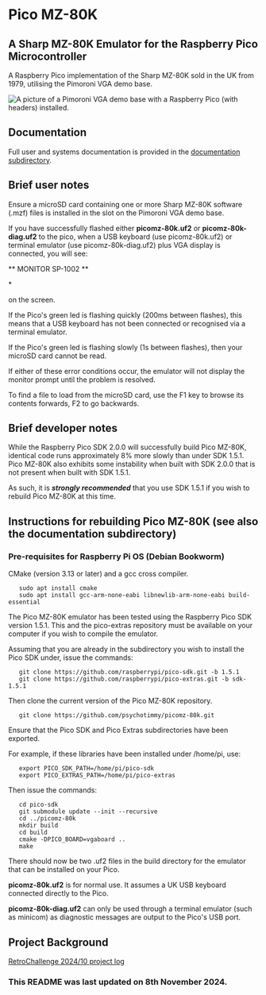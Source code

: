 # Pico MZ-80K 
## A Sharp MZ-80K Emulator for the Raspberry Pico Microcontroller

A Raspberry Pico implementation of the Sharp MZ-80K sold in the UK from 1979, utilising the Pimoroni VGA demo base.

![A picture of a Pimoroni VGA demo base with a Raspberry Pico (with headers) installed.](https://z80.timholyoake.uk/wp-content/uploads/2024/09/20240905_101721-1024x633.jpg)

## Documentation

Full user and systems documentation is provided in the [documentation subdirectory](https://github.com/psychotimmy/picomz-80k/tree/main/documentation).

## Brief user notes

Ensure a microSD card containing one or more Sharp MZ-80K software (.mzf) files is installed in the slot on the Pimoroni VGA demo base. 

If you have successfully flashed either **picomz-80k.uf2** or **picomz-80k-diag.uf2** to the pico, when a USB keyboard (use picomz-80k.uf2) or terminal emulator (use picomz-80k-diag.uf2) plus VGA display is connected, you will see:

** MONITOR SP-1002 **

\*

on the screen.  

If the Pico's green led is flashing quickly (200ms between flashes), this means that a USB keyboard has not been connected or recognised via a terminal emulator. 

If the Pico's green led is flashing slowly (1s between flashes), then your microSD card cannot be read.

If either of these error conditions occur, the emulator will not display the monitor prompt until the problem is resolved. 

To find a file to load from the microSD card, use the F1 key to browse its contents forwards, F2 to go backwards. 

## Brief developer notes

While the Raspberry Pico SDK 2.0.0 will successfully build Pico MZ-80K, identical code runs approximately 8% more slowly than under SDK 1.5.1. Pico MZ-80K also exhibits some instability when built with SDK 2.0.0 that is not present when built with SDK 1.5.1. 

As such, it is ***strongly recommended*** that you use SDK 1.5.1 if you wish to rebuild Pico MZ-80K at this time.

## Instructions for rebuilding Pico MZ-80K (see also the documentation subdirectory)

### Pre-requisites for Raspberry Pi OS (Debian Bookworm)

CMake (version 3.13 or later) and a gcc cross compiler.
```
   sudo apt install cmake
   sudo apt install gcc-arm-none-eabi libnewlib-arm-none-eabi build-essential
```   
The Pico MZ-80K emulator has been tested using the Raspberry Pico SDK version 1.5.1. This and
the pico-extras repository must be available on your computer if you wish to compile the emulator.

Assuming that you are already in the subdirectory you wish to install the Pico SDK under, issue the
commands:
```
   git clone https://github.com/raspberrypi/pico-sdk.git -b 1.5.1
   git clone https://github.com/raspberrypi/pico-extras.git -b sdk-1.5.1
```   
Then clone the current version of the Pico MZ-80K repository.
```
   git clone https://github.com/psychotimmy/picomz-80k.git
```   
Ensure that the Pico SDK and Pico Extras subdirectories have been exported. 

For example, if these libraries have been installed under /home/pi, use:
```
   export PICO_SDK_PATH=/home/pi/pico-sdk
   export PICO_EXTRAS_PATH=/home/pi/pico-extras
```   
Then issue the commands:
```
   cd pico-sdk
   git submodule update --init --recursive
   cd ../picomz-80k
   mkdir build
   cd build
   cmake -DPICO_BOARD=vgaboard ..
   make
```
There should now be two .uf2 files in the build directory for the emulator that can be installed on
your Pico.

**picomz-80k.uf2** is for normal use. It assumes a UK USB keyboard connected directly to the Pico.

**picomz-80k-diag.uf2** can only be used through a terminal emulator (such as minicom) as diagnostic messages are output to the Pico's USB port.

## Project Background

[RetroChallenge 2024/10 project log](https://z80.timholyoake.uk/retrochallenge-2024-10/)

### This README was last updated on 8th November 2024.
